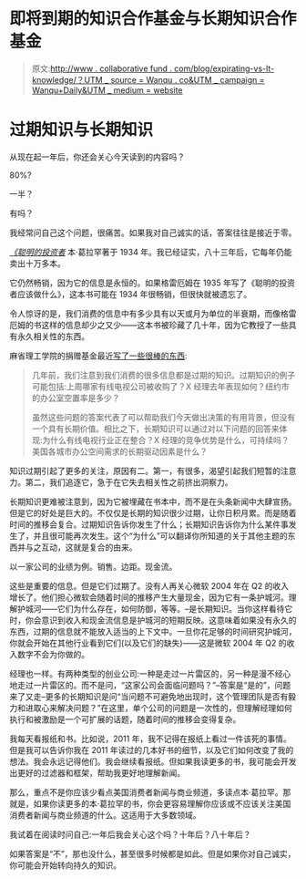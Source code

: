 # 即将到期的知识合作基金与长期知识合作基金

> 原文:[http://www . collaborative fund . com/blog/expirating-vs-lt-knowledge/？UTM _ source = Wanqu . co&UTM _ campaign = Wanqu+Daily&UTM _ medium = website](http://www.collaborativefund.com/blog/expiring-vs-lt-knowledge/?utm_source=wanqu.co&utm_campaign=Wanqu+Daily&utm_medium=website)

# 过期知识与长期知识



从现在起一年后，你还会关心今天读到的内容吗？

80%?

一半？

有吗？

我经常问自己这个问题，很痛苦。如果我对自己诚实的话，答案往往是接近于零。

*[《聪明的投资者](http://amzn.to/2rYVuYy)* 本·葛拉罕著于 1934 年。我已经证实，八十三年后，它每年仍能卖出十万多本。

它仍然畅销，因为它的信息是永恒的。如果格雷厄姆在 1935 年写了《聪明的投资者应该做什么》，这本书可能在 1934 年很畅销，但很快就被遗忘了。

令人惊讶的是，我们消费的信息中有多少具有以天或月为单位的半衰期，而像格雷厄姆的书这样的信息却少之又少——这本书被珍藏了几十年，因为它教授了一些具有永久相关性的东西。

麻省理工学院的捐赠基金最近[写了一些很棒的东西](http://www.mitimco.org/wp-content/uploads/2017/03/MITIMCo-Alumni-Letter.pdf):

> 几年前，我们注意到我们消费的很多信息都是过期的知识。过期知识的例子可能包括:上周哪家有线电视公司被收购了？X 经理去年表现如何？纽约市的办公室空置率是多少？
> 
> 虽然这些问题的答案代表了可以帮助我们今天做出决策的有用背景，但没有一个具有长期价值。相比之下，长期知识可以通过对以下问题的回答来体现:为什么有线电视行业正在整合？X 经理的竞争优势是什么，可持续吗？美国各城市办公空间需求的长期驱动因素是什么？

知识过期引起了更多的关注，原因有二。第一，有很多，渴望引起我们短暂的注意力。第二，我们追逐它，急于在它失去相关性之前挤出洞察力。

长期知识更难被注意到，因为它被埋藏在书本中，而不是在头条新闻中大肆宣扬。但是它的好处是巨大的。不仅仅是长期的知识很少过期，让你日积月累。而是随着时间的推移会复合。过期知识告诉你发生了什么；长期知识告诉你为什么某件事发生了，并且很可能再次发生。这个“为什么”可以翻译你所知道的关于其他主题的东西并与之互动，这就是复合的由来。

以一家公司的业绩为例。销售。边距。现金流。

这些是重要的信息。但是它们过期了。没有人再关心微软 2004 年在 Q2 的收入增长了。他们担心微软会随着时间的推移产生大量现金，因为它有一条护城河。理解护城河——它们为什么存在，如何防御，等等。–是长期知识。当你这样看待它时，你会意识到收入和现金流信息是护城河的短期反映。这意味着如果没有永久的东西，过期的信息就不能放入适当的上下文中。一旦你花足够的时间研究护城河，你就会开始在其他行业看到它们(以及它们的缺失)——这是微软 2004 年 Q2 的收入数字不会为你做的。

经理也一样。有两种类型的创业公司:一种是走过一片雷区的，另一种是漫不经心地走过一片雷区的。而不是问，“这家公司会面临问题吗？”–答案是“是的”，问题来了又走–更多的长期知识是问“当问题不可避免地出现时，这个管理团队是否有毅力和进取心来解决问题？”在这里，单个公司的问题是一次性的，但理解经理如何执行和被激励是一个可扩展的话题，随着时间的推移会变得复杂。

我每天看报纸和书。比如说，2011 年，我不记得在报纸上看过一件该死的事情。但是我可以告诉你我在 2011 年读过的几本好书的细节，以及它们如何改变了我的想法。我会永远记得他们。我会继续看报纸。但如果我读更多的书，我可能会开发出更好的过滤器和框架，帮助我更好地理解新闻。

那么，重点不是你应该少看点美国消费者新闻与商业频道，多读点本·葛拉罕。那就是，如果你读更多的本·葛拉罕的书，你会更容易理解你应该或不应该关注美国消费者新闻与商业频道的什么。这适用于大多数领域。

我试着在阅读时问自己:一年后我会关心这个吗？十年后？八十年后？

如果答案是“不”，那也没什么，甚至很多时候都是如此。但是如果你对自己诚实，你可能会开始转向持久的知识。

